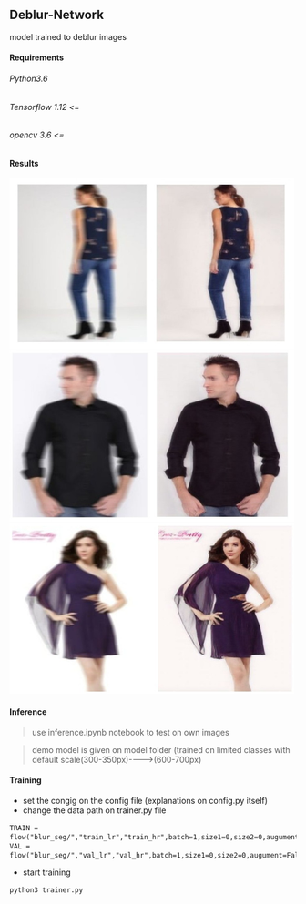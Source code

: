 ## Deblur-Network
model trained to deblur images


#### Requirements
###### Python3.6 
###### Tensorflow 1.12 <=
###### opencv 3.6 <= 

#### Results
<img src="https://github.com/anish9/Deblur-Network/blob/master/outputs/abc3.jpg" alt="Smiley Sface" height="300" width="500">
<img src="https://github.com/anish9/Deblur-Network/blob/master/outputs/abc2.jpg" alt="Smiley Sface" height="300" width="500">
<img src="https://github.com/anish9/Deblur-Network/blob/master/outputs/abc1.jpg" alt="Smiley Sface" height="300" width="500">

#### Inference
> use inference.ipynb notebook to test on own images 

> demo model is given on model folder (trained on limited classes with default scale(300-350px)---->(600-700px)

#### Training
* set the congig on the config file (explanations on config.py itself)
* change the data path on trainer.py file
```
TRAIN = flow("blur_seg/","train_lr","train_hr",batch=1,size1=0,size2=0,augument=False)
VAL = flow("blur_seg/","val_lr","val_hr",batch=1,size1=0,size2=0,augument=False)

```
* start training
```
python3 trainer.py

```
